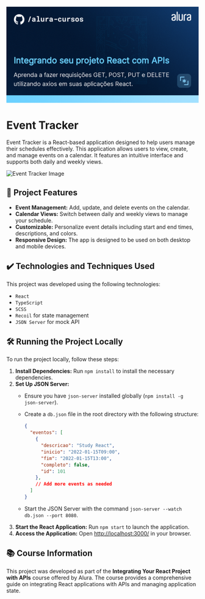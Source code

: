![Event Tracker](thumbnail.png)

# Event Tracker

Event Tracker is a React-based application designed to help users manage their schedules effectively. This application allows users to view, create, and manage events on a calendar. It features an intuitive interface and supports both daily and weekly views.

<img src="screencapture.png" alt="Event Tracker Image" width="50%">

## 🔨 Project Features

- **Event Management:** Add, update, and delete events on the calendar.
- **Calendar Views:** Switch between daily and weekly views to manage your schedule.
- **Customizable:** Personalize event details including start and end times, descriptions, and colors.
- **Responsive Design:** The app is designed to be used on both desktop and mobile devices.

## ✔️ Technologies and Techniques Used

This project was developed using the following technologies:

- `React`
- `TypeScript`
- `SCSS`
- `Recoil` for state management
- `JSON Server` for mock API

## 🛠️ Running the Project Locally

To run the project locally, follow these steps:

1. **Install Dependencies:** Run `npm install` to install the necessary dependencies.
2. **Set Up JSON Server:**
   - Ensure you have `json-server` installed globally (`npm install -g json-server`).
   - Create a `db.json` file in the root directory with the following structure:

     ```json
     {
       "eventos": [
         {
           "descricao": "Study React",
           "inicio": "2022-01-15T09:00",
           "fim": "2022-01-15T13:00",
           "completo": false,
           "id": 101
         },
         // Add more events as needed
       ]
     }
     ```

   - Start the JSON Server with the command `json-server --watch db.json --port 8080`.
3. **Start the React Application:** Run `npm start` to launch the application.
4. **Access the Application:** Open <a href="http://localhost:3000/">http://localhost:3000/</a> in your browser.

## 📚 Course Information

This project was developed as part of the **Integrating Your React Project with APIs** course offered by Alura. The course provides a comprehensive guide on integrating React applications with APIs and managing application state.
